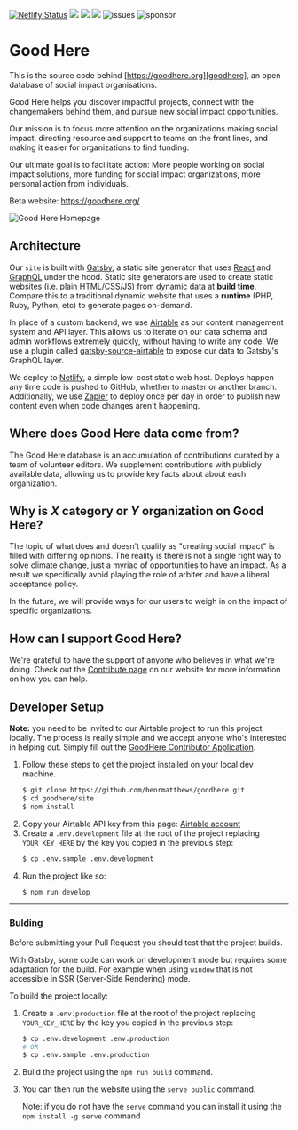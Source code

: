 [![Netlify Status](https://api.netlify.com/api/v1/badges/52ee35e4-6c7d-4fba-aad2-59e9ac81e88e/deploy-status)](https://app.netlify.com/sites/goodhere/deploys)
![](https://img.shields.io/badge/master-green)
![](https://img.shields.io/badge/made%20with-%E2%9D%A4-red)
![](https://img.shields.io/github/contributors/goodhere/goodhere)
![issues](https://img.shields.io/github/issues/benrmatthews/goodhere)
![sponsor](https://opencollective.com/goodhere/tiers/sponsor/badge.svg?label=sponsor&color=brightgreen)

# Good Here

This is the source code behind [https://goodhere.org][goodhere], an open database of social impact organisations.

Good Here helps you discover impactful projects, connect with the changemakers behind them, and pursue new social impact opportunities.

Our mission is to focus more attention on the organizations making social impact, directing resource and support to teams on the front lines, and making it easier for organizations to find funding.

Our ultimate goal is to facilitate action: More people working on social impact solutions, more funding for social impact organizations, more personal action from individuals.

Beta website: https://goodhere.org/

![Good Here Homepage](https://user-images.githubusercontent.com/1328236/88677289-ffbe3d80-d0e4-11ea-97b3-8c52fc8caabd.png)

## Architecture

Our `site` is built with [Gatsby][gatsby], a static site generator that uses
[React][react] and [GraphQL][graphql] under the hood. Static site generators are
used to create static websites (i.e. plain HTML/CSS/JS) from dynamic data at
**build time**. Compare this to a traditional dynamic website that uses a
**runtime** (PHP, Ruby, Python, etc) to generate pages on-demand.

In place of a custom backend, we use [Airtable][airtable] as our content
management system and API layer. This allows us to iterate on our data schema
and admin workflows extremely quickly, without having to write any code. We use
a plugin called [gatsby-source-airtable][gatsby-source-airtable] to expose our
data to Gatsby's GraphQL layer.

We deploy to [Netlify][netlify], a simple low-cost static web host. Deploys
happen any time code is pushed to GitHub, whether to master or another branch.
Additionally, we use [Zapier][zapier] to deploy once per day in order to publish
new content even when code changes aren't happening.

## Where does Good Here data come from?

The Good Here database is an accumulation of contributions curated by a team of volunteer editors. We supplement contributions with publicly available data, allowing us to provide key facts about about each organization.

## Why is *X* category or *Y* organization on Good Here?

The topic of what does and doesn't qualify as "creating social impact" is filled with differing opinions. The reality is there is not a single right way to solve climate change, just a myriad of opportunities to have an impact. As a result we specifically avoid playing the role of arbiter and have a liberal acceptance policy.

In the future, we will provide ways for our users to weigh in on the impact of specific organizations.

## How can I support Good Here?

We're grateful to have the support of anyone who believes in what we're doing. Check out the [Contribute page](https://goodhere.org/contribute) on our website for more information on how you can help.

## Developer Setup

**Note:** you need to be invited to our Airtable project to run this project
locally. The process is really simple and we accept anyone who's interested in
helping out. Simply fill out the [GoodHere Contributor Application][contributor-app].

1. Follow these steps to get the project installed on your local dev machine.
   ```bash
   $ git clone https://github.com/benrmatthews/goodhere.git
   $ cd goodhere/site
   $ npm install
   ```
2. Copy your Airtable API key from this page: [Airtable account][airtable-account]
3. Create a `.env.development` file at the root of the project
   replacing `YOUR_KEY_HERE` by the key you copied in the previous step:
   ```bash
   $ cp .env.sample .env.development
   ```
4. Run the project like so:
   ```bash
   $ npm run develop
   ```

---

### Bulding

Before submitting your Pull Request you should test that the project builds.

With Gatsby, some code can work on development mode but requires some adaptation for the build. For example when using `window` that is not accessible in SSR (Server-Side Rendering) mode.

To build the project locally:

1.  Create a `.env.production` file at the root of the project
    replacing `YOUR_KEY_HERE` by the key you copied in the previous step:
    ```bash
    $ cp .env.development .env.production
    # OR
    $ cp .env.sample .env.production
    ```
2.  Build the project using the `npm run build` command.
3.  You can then run the website using the `serve public` command.

    Note: if you do not have the `serve` command you can install it using the `npm install -g serve` command



[goodhere]: https://goodhere.org/
[contributor-app]: https://airtable.com/shrftH1zyJPidLg8f
[airtable-account]: https://airtable.com/account
[gatsby]: https://www.gatsbyjs.org/
[react]: https://reactjs.org/
[graphql]: https://graphql.org/
[airtable]: https://airtable.com/
[zapier]: https://zapier.com/
[gatsby-source-airtable]: https://github.com/jbolda/gatsby-source-airtable
[netlify]: https://www.netlify.com/
[issues]: https://github.com/goodhere/goodhere/issues
[sponsor]: https://opencollective.com/goodhere
